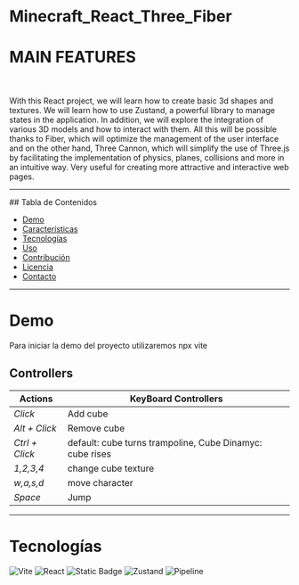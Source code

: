 # Minecraft_React_Three_Fiber

# MAIN FEATURES
<br>
<br>
With this React project, we will learn how to create basic 3d shapes and textures. We will learn how to use Zustand, a powerful library to manage states in the application. In addition, we will explore the integration of various 3D models and how to interact with them. All this will be possible thanks to Fiber, which will optimize the management of the user interface and on the other hand, Three Cannon, which will simplify the use of Three.js by facilitating the implementation of physics, planes, collisions and more in an intuitive way. Very useful for creating more attractive and interactive web pages.
<hr>
## Tabla de Contenidos

- [Demo](#demo)
- [Características](#características)
- [Tecnologías](#tecnologías)
- [Uso](#uso)
- [Contribución](#contribución)
- [Licencia](#licencia)
- [Contacto](#contacto)
<hr>

# Demo

Para iniciar la demo del proyecto utilizaremos npx vite 

## Controllers

| **Actions**       | **KeyBoard Controllers**|    
|----------------|----------------------------------------------------------------------------|
| *Click*        | Add cube| 
| *Alt + Click*  | Remove cube| 
| *Ctrl + Click* | default: cube turns trampoline, Cube Dinamyc: cube rises | 
| *1,2,3,4*      | change cube texture |
| *w,a,s,d*      | move character |
| *Space*        | Jump |
<hr>

# Tecnologías

![Vite](https://img.shields.io/badge/Vite-purple?style=plastic&logo=Vite&labelColor=black)
![React](https://img.shields.io/badge/three_Cannon,Three_Fiber,three_Drei-green?style=plastic&logo=Vue.js&labelColor=black)
![Static Badge](https://img.shields.io/badge/Three_Cannon%2CThree_Fiber%2CThree_Drei-yellow?style=plastic&logo=Three.js&labelColor=black)
![Zustand](https://img.shields.io/badge/Zustand-blue?style=plastic&logo=Zustand&labelColor=black)
![Pipeline](https://img.shields.io/badge/Pipeline-pink?style=plastic&logo=GLTFPipeline&labelColor=black)







